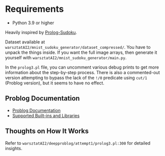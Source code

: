 # Requirements

- Python 3.9 or higher

Heavily inspired by [Prolog-Sudoku](https://github.com/barjin/Prolog-Sudoku).

Dataset available at `warsztatAI2/mnist_sudoku_generator/dataset_compressed/`.
You have to unpack the things inside. If you want the full image arrays, then generate it yourself with `warsztatAI2/mnist_sudoku_generator/main.py`.

In the `prolog3.pl` file, you can uncomment various debug prints to get more information about the step-by-step process. There is also a commented-out version attempting to bypass the lack of the `!/0` predicate using `cut/1` (Problog version), but it seems to have no effect.

## Problog Documentation

- [Problog Documentation](https://problog.readthedocs.io/en/latest/)
- [Supported Built-ins and Libraries](https://problog.readthedocs.io/en/latest/prolog.html)

## Thoughts on How It Works

Refer to `warsztatAI2/deepproblog/attempt1/prolog3.pl:300` for detailed insights.
